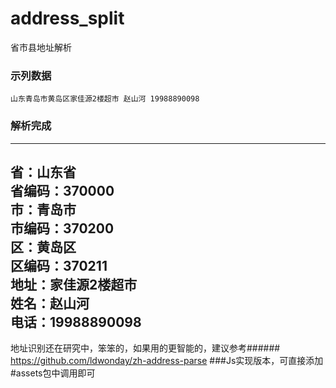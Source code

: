 # address_split
省市县地址解析


### 示列数据
```
山东青岛市黄岛区家佳源2楼超市 赵山河 19988890098
```
### 解析完成
---------------------------------
省：山东省</br>
省编码：370000</br>
市：青岛市</br>
市编码：370200</br>
区：黄岛区</br>
区编码：370211</br>
地址：家佳源2楼超市</br>
姓名：赵山河</br>
电话：19988890098</br>
----------------------

地址识别还在研究中，笨笨的，如果用的更智能的，建议参考###### https://github.com/ldwonday/zh-address-parse ###Js实现版本，可直接添加#assets包中调用即可
